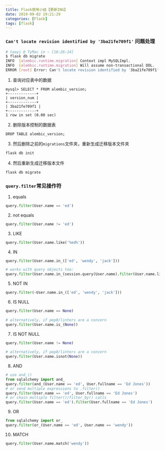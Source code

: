 ```yaml
---
title: Flask使用小结【更新ING】
date: 2019-09-02 19:21:29
categories: [Flask]
tags: [flask]
---
```


### `Can't locate revision identified by '3ba21fe709f1'` 问题处理
```bash
# taoyi @ TyMac in ~ [16:26:14] 
$ flask db migrate
INFO  [alembic.runtime.migration] Context impl MySQLImpl.
INFO  [alembic.runtime.migration] Will assume non-transactional DDL.
ERROR [root] Error: Can't locate revision identified by '3ba21fe709f1'
```

  <!--more-->

1. 查询对应表中的数据
```
mysql> SELECT * FROM alembic_version;
+-------------+
| version_num |
+-------------+
| 3ba21fe709f1 |
+-------------+
1 row in set (0.00 sec)
```
2. 删除版本控制的数据表
```mysql
DROP TABLE alembic_version;
```
3. 然后删除之前的`migrations`文件夹，重新生成迁移版本文件夹
```bash
flask db init
```
4. 然后重新生成迁移版本文件
```bash
flask db migrate
```

### `query.filter`常见操作符
1. equals
```python
query.filter(User.name == 'ed')
```
2. not equals
```python
query.filter(User.name != 'ed')
```
3. LIKE
```python
query.filter(User.name.like('%ed%'))
```
4. IN
```python
query.filter(User.name.in_(['ed', 'wendy', 'jack']))

# works with query objects too:
query.filter(User.name.in_(session.query(User.name).filter(User.name.like('%ed%'))))
```
5. NOT IN
```python
query.filter(~User.name.in_(['ed', 'wendy', 'jack']))
```
6. IS NULL
```python
query.filter(User.name == None)
 
# alternatively, if pep8/linters are a concern
query.filter(User.name.is_(None))
```
7. IS NOT NULL
```python
query.filter(User.name != None)
 
# alternatively, if pep8/linters are a concern
query.filter(User.name.isnot(None))
```
8. AND
```python
# use and_()
from sqlalchemy import and_
query.filter(and_(User.name == 'ed', User.fullname == 'Ed Jones'))
# or send multiple expressions to .filter()
query.filter(User.name == 'ed', User.fullname == 'Ed Jones')
# or chain multiple filter()/filter_by() calls
query.filter(User.name == 'ed').filter(User.fullname == 'Ed Jones')
```
9. OR
```python
from sqlalchemy import or_
query.filter(or_(User.name == 'ed', User.name == 'wendy'))
```
10. MATCH
```python
query.filter(User.name.match('wendy'))
```
